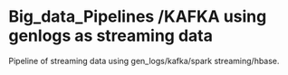 # Big_data_Pipelines /KAFKA using genlogs as streaming data
Pipeline of streaming data using gen_logs/kafka/spark streaming/hbase.

